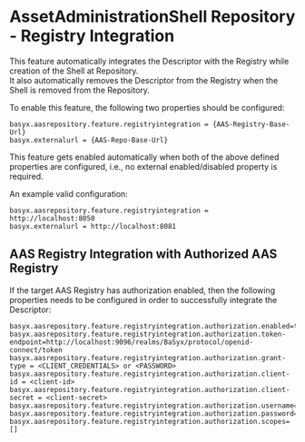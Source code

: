 # AssetAdministrationShell Repository - Registry Integration
This feature automatically integrates the Descriptor with the Registry while creation of the Shell at Repository. <br>
It also automatically removes the Descriptor from the Registry when the Shell is removed from the Repository. 

To enable this feature, the following two properties should be configured:

```
basyx.aasrepository.feature.registryintegration = {AAS-Registry-Base-Url}
basyx.externalurl = {AAS-Repo-Base-Url}
```

This feature gets enabled automatically when both of the above defined properties are configured, i.e., no external enabled/disabled property is required.

An example valid configuration:

```
basyx.aasrepository.feature.registryintegration = http://localhost:8050
basyx.externalurl = http://localhost:8081
```

## AAS Registry Integration with Authorized AAS Registry

If the target AAS Registry has authorization enabled, then the following properties needs to be configured in order to successfully integrate the Descriptor:

```
basyx.aasrepository.feature.registryintegration.authorization.enabled=true
basyx.aasrepository.feature.registryintegration.authorization.token-endpoint=http://localhost:9096/realms/BaSyx/protocol/openid-connect/token
basyx.aasrepository.feature.registryintegration.authorization.grant-type = <CLIENT_CREDENTIALS> or <PASSWORD>
basyx.aasrepository.feature.registryintegration.authorization.client-id = <client-id>
basyx.aasrepository.feature.registryintegration.authorization.client-secret = <client-secret>
basyx.aasrepository.feature.registryintegration.authorization.username=test
basyx.aasrepository.feature.registryintegration.authorization.password=test
basyx.aasrepository.feature.registryintegration.authorization.scopes=[]
```